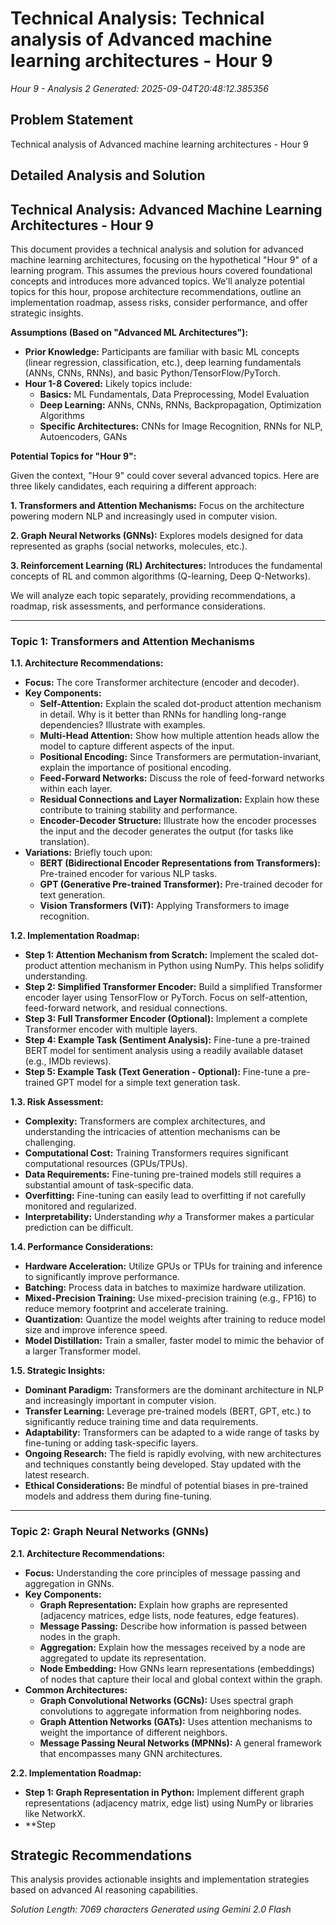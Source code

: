 # Technical Analysis: Technical analysis of Advanced machine learning architectures - Hour 9
*Hour 9 - Analysis 2*
*Generated: 2025-09-04T20:48:12.385356*

## Problem Statement
Technical analysis of Advanced machine learning architectures - Hour 9

## Detailed Analysis and Solution
## Technical Analysis: Advanced Machine Learning Architectures - Hour 9

This document provides a technical analysis and solution for advanced machine learning architectures, focusing on the hypothetical "Hour 9" of a learning program. This assumes the previous hours covered foundational concepts and introduces more advanced topics.  We'll analyze potential topics for this hour, propose architecture recommendations, outline an implementation roadmap, assess risks, consider performance, and offer strategic insights.

**Assumptions (Based on "Advanced ML Architectures"):**

* **Prior Knowledge:** Participants are familiar with basic ML concepts (linear regression, classification, etc.), deep learning fundamentals (ANNs, CNNs, RNNs), and basic Python/TensorFlow/PyTorch.
* **Hour 1-8 Covered:**  Likely topics include:
    * **Basics:**  ML Fundamentals, Data Preprocessing, Model Evaluation
    * **Deep Learning:** ANNs, CNNs, RNNs, Backpropagation, Optimization Algorithms
    * **Specific Architectures:**  CNNs for Image Recognition, RNNs for NLP, Autoencoders, GANs

**Potential Topics for "Hour 9":**

Given the context, "Hour 9" could cover several advanced topics. Here are three likely candidates, each requiring a different approach:

**1. Transformers and Attention Mechanisms:**  Focus on the architecture powering modern NLP and increasingly used in computer vision.

**2. Graph Neural Networks (GNNs):**  Explores models designed for data represented as graphs (social networks, molecules, etc.).

**3. Reinforcement Learning (RL) Architectures:**  Introduces the fundamental concepts of RL and common algorithms (Q-learning, Deep Q-Networks).

We will analyze each topic separately, providing recommendations, a roadmap, risk assessments, and performance considerations.

---

### Topic 1: Transformers and Attention Mechanisms

**1.1. Architecture Recommendations:**

* **Focus:**  The core Transformer architecture (encoder and decoder).
* **Key Components:**
    * **Self-Attention:**  Explain the scaled dot-product attention mechanism in detail.  Why is it better than RNNs for handling long-range dependencies? Illustrate with examples.
    * **Multi-Head Attention:**  Show how multiple attention heads allow the model to capture different aspects of the input.
    * **Positional Encoding:**  Since Transformers are permutation-invariant, explain the importance of positional encoding.
    * **Feed-Forward Networks:**  Discuss the role of feed-forward networks within each layer.
    * **Residual Connections and Layer Normalization:**  Explain how these contribute to training stability and performance.
    * **Encoder-Decoder Structure:**  Illustrate how the encoder processes the input and the decoder generates the output (for tasks like translation).
* **Variations:** Briefly touch upon:
    * **BERT (Bidirectional Encoder Representations from Transformers):**  Pre-trained encoder for various NLP tasks.
    * **GPT (Generative Pre-trained Transformer):**  Pre-trained decoder for text generation.
    * **Vision Transformers (ViT):** Applying Transformers to image recognition.

**1.2. Implementation Roadmap:**

* **Step 1:  Attention Mechanism from Scratch:**  Implement the scaled dot-product attention mechanism in Python using NumPy.  This helps solidify understanding.
* **Step 2:  Simplified Transformer Encoder:**  Build a simplified Transformer encoder layer using TensorFlow or PyTorch.  Focus on self-attention, feed-forward network, and residual connections.
* **Step 3:  Full Transformer Encoder (Optional):**  Implement a complete Transformer encoder with multiple layers.
* **Step 4:  Example Task (Sentiment Analysis):**  Fine-tune a pre-trained BERT model for sentiment analysis using a readily available dataset (e.g., IMDb reviews).
* **Step 5:  Example Task (Text Generation - Optional):**  Fine-tune a pre-trained GPT model for a simple text generation task.

**1.3. Risk Assessment:**

* **Complexity:**  Transformers are complex architectures, and understanding the intricacies of attention mechanisms can be challenging.
* **Computational Cost:**  Training Transformers requires significant computational resources (GPUs/TPUs).
* **Data Requirements:**  Fine-tuning pre-trained models still requires a substantial amount of task-specific data.
* **Overfitting:**  Fine-tuning can easily lead to overfitting if not carefully monitored and regularized.
* **Interpretability:**  Understanding *why* a Transformer makes a particular prediction can be difficult.

**1.4. Performance Considerations:**

* **Hardware Acceleration:**  Utilize GPUs or TPUs for training and inference to significantly improve performance.
* **Batching:**  Process data in batches to maximize hardware utilization.
* **Mixed-Precision Training:**  Use mixed-precision training (e.g., FP16) to reduce memory footprint and accelerate training.
* **Quantization:**  Quantize the model weights after training to reduce model size and improve inference speed.
* **Model Distillation:**  Train a smaller, faster model to mimic the behavior of a larger Transformer model.

**1.5. Strategic Insights:**

* **Dominant Paradigm:** Transformers are the dominant architecture in NLP and increasingly important in computer vision.
* **Transfer Learning:**  Leverage pre-trained models (BERT, GPT, etc.) to significantly reduce training time and data requirements.
* **Adaptability:**  Transformers can be adapted to a wide range of tasks by fine-tuning or adding task-specific layers.
* **Ongoing Research:**  The field is rapidly evolving, with new architectures and techniques constantly being developed.  Stay updated with the latest research.
* **Ethical Considerations:**  Be mindful of potential biases in pre-trained models and address them during fine-tuning.

---

### Topic 2: Graph Neural Networks (GNNs)

**2.1. Architecture Recommendations:**

* **Focus:**  Understanding the core principles of message passing and aggregation in GNNs.
* **Key Components:**
    * **Graph Representation:**  Explain how graphs are represented (adjacency matrices, edge lists, node features, edge features).
    * **Message Passing:**  Describe how information is passed between nodes in the graph.
    * **Aggregation:**  Explain how the messages received by a node are aggregated to update its representation.
    * **Node Embedding:**  How GNNs learn representations (embeddings) of nodes that capture their local and global context within the graph.
* **Common Architectures:**
    * **Graph Convolutional Networks (GCNs):**  Uses spectral graph convolutions to aggregate information from neighboring nodes.
    * **Graph Attention Networks (GATs):**  Uses attention mechanisms to weight the importance of different neighbors.
    * **Message Passing Neural Networks (MPNNs):**  A general framework that encompasses many GNN architectures.

**2.2. Implementation Roadmap:**

* **Step 1:  Graph Representation in Python:**  Implement different graph representations (adjacency matrix, edge list) using NumPy or libraries like NetworkX.
* **Step 

## Strategic Recommendations
This analysis provides actionable insights and implementation strategies
based on advanced AI reasoning capabilities.

*Solution Length: 7069 characters*
*Generated using Gemini 2.0 Flash*
